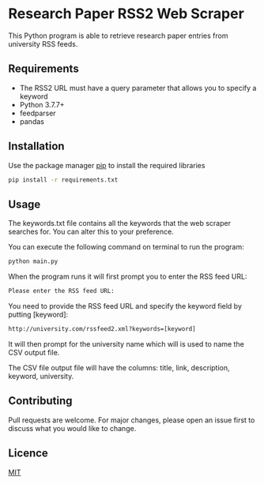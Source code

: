 # Research Paper RSS2 Web Scraper
This Python program is able to retrieve research paper entries from university RSS feeds.

## Requirements
- The RSS2 URL must have a query parameter that allows you to specify a keyword
- Python 3.7.7+
- feedparser
- pandas

## Installation
Use the package manager [pip](https://pip.pypa.io/en/stable/) to install the required libraries
```sh
pip install -r requirements.txt
```

## Usage
The keywords.txt file contains all the keywords that the web scraper searches for. You can alter this to your preference.

You can execute the following command on terminal to run the program:
```sh
python main.py
```
When the program runs it will first prompt you to enter the RSS feed URL:
```sh
Please enter the RSS feed URL: 
```
You need to provide the RSS feed URL and specify the keyword field by putting [keyword]:
```sh
http://university.com/rssfeed2.xml?keywords=[keyword]
```
It will then prompt for the university name which will is used to name the CSV output file.

The CSV file output file will have the columns: title, link, description, keyword, university.

## Contributing
Pull requests are welcome. For major changes, please open an issue first to discuss what you would like to change.

## Licence
[MIT](LICENSE)